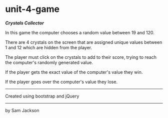 # unit-4-game

***Crystals Collector***

In this game the computer chooses a random value between 19 and 120.

There are 4 crystals on the screen that are assigned unique values between 1 and 12 which are hidden from the player.

The player must click on the crystals to add to their score, trying to reach the computer's randomly generated value.

If the player gets the exact value of the computer's value they win.

If the player goes over the computer's value they lose.

************************

Created using bootstrap and jQuery

************************

by Sam Jackson

